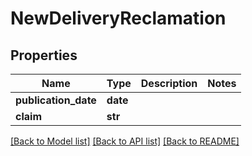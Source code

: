 # NewDeliveryReclamation

## Properties
Name | Type | Description | Notes
------------ | ------------- | ------------- | -------------
**publication_date** | **date** |  | 
**claim** | **str** |  | 

[[Back to Model list]](../README.md#documentation-for-models) [[Back to API list]](../README.md#documentation-for-api-endpoints) [[Back to README]](../README.md)


